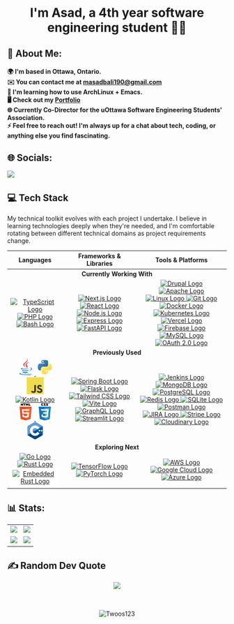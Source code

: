 <link rel="stylesheet" type='text/css' href="https://cdn.jsdelivr.net/gh/devicons/devicon@latest/devicon.min.css" />

# <div align="center">I'm Asad, a 4th year software engineering student 👨‍💻</div>  
  
## 💫 About Me:
#### 🌍  I'm based in Ottawa, Ontario.  <br>✉️  You can contact me at masadbali190@gmail.com  <br>🧠  I'm learning how to use ArchLinux + Emacs.  <br>🖥️ Check out my [Portfolio](https://twoos123.github.io/asadali-portfolio/)  <br>🌐 Currently Co-Director for the uOttawa Software Engineering Students' Association. <br> ⚡  Feel free to reach out! I'm always up for a chat about tech, coding, or anything else you find fascinating.  <br>  


## 🌐 Socials:
<a href="https://linkedin.com/in/asadbinali/">
  <img 
    src="https://img.shields.io/badge/LinkedIn-%230077B5.svg?logo=linkedin&logoColor=white" 
    style="height:25px;"
  />
</a>

## 💻 Tech Stack

My technical toolkit evolves with each project I undertake. I believe in learning technologies deeply when they're needed, and I'm comfortable rotating between different technical domains as project requirements change.

<div class="tg-wrap" align="center">
<table>
<thead>
<tr>
<th>Languages</th><th>Frameworks & Libraries</th><th>Tools & Platforms</th>
</tr>
</thead>
<tbody>
<tr>
<td colspan="3" align="center"><b>Currently Working With</b></td>
</tr>
<tr>
<td align='center'>
<!-- TypeScript -->
<a href="https://www.typescriptlang.org/" target="_blank" rel="noreferrer">
<img src="https://cdn.jsdelivr.net/gh/devicons/devicon/icons/typescript/typescript-original.svg" alt="TypeScript Logo" width="40" height="40" />
</a>
<!-- PHP -->
<a href="https://www.php.net/" target="_blank" rel="noreferrer">
<img src="https://cdn.jsdelivr.net/gh/devicons/devicon/icons/php/php-original.svg" alt="PHP Logo" width="40" height="40" />
</a>
<!-- Bash -->
<a href="https://www.gnu.org/software/bash/" target="_blank" rel="noreferrer">
<img src="https://bashlogo.com/img/symbol/png/monochrome_light.png" alt="Bash Logo" width="40" height="40" />
</a>
</td>
<td align='center'>
<!-- Next.js -->
<a href="https://nextjs.org/" target="_blank" rel="noreferrer">
<img src="https://cdn.jsdelivr.net/gh/devicons/devicon/icons/nextjs/nextjs-original.svg" alt="Next.js Logo" width="40" height="40" />
</a>
<!-- React -->
<a href="https://reactjs.org/" target="_blank" rel="noreferrer">
<img src="https://cdn.jsdelivr.net/gh/devicons/devicon/icons/react/react-original.svg" alt="React Logo" width="40" height="40" />
</a>
<!-- Node.js -->
<a href="https://nodejs.org/en/about" target="_blank" rel="noreferrer">
<img src="https://cdn.jsdelivr.net/gh/devicons/devicon/icons/nodejs/nodejs-plain-wordmark.svg" alt="Node.js Logo" width="40" height="40" />
</a>
<!-- Express.js -->
<a href="https://expressjs.com/" target="_blank" rel="noreferrer">
<img src="https://cdn.jsdelivr.net/gh/devicons/devicon/icons/express/express-original.svg" alt="Express Logo" width="40" height="40" />
</a>
<!-- FastAPI -->
<a href="https://fastapi.tiangolo.com/" target="_blank" rel="noreferrer">
<img src="https://fastapi.tiangolo.com/img/logo-margin/logo-teal.png" alt="FastAPI Logo" width="40" height="40" />
</a>
</td>
<td align='center'>
<!-- Drupal -->
<a href="https://www.drupal.org/" target="_blank" rel="noreferrer">
<img src="https://cdn.jsdelivr.net/gh/devicons/devicon/icons/drupal/drupal-plain-wordmark.svg" alt="Drupal Logo" width="40" height="40" />
</a>
<!-- Apache -->
<a href="https://httpd.apache.org/" target="_blank" rel="noreferrer">
<img src="https://cdn.jsdelivr.net/gh/devicons/devicon/icons/apache/apache-original-wordmark.svg" alt="Apache Logo" width="40" height="40" />
</a>
<!-- Linux -->
<a href="https://www.linux.org/" target="_blank" rel="noreferrer">
<img src="https://cdn.jsdelivr.net/gh/devicons/devicon@latest/icons/linux/linux-original.svg" alt="Linux Logo" width="40" height="40" />
</a>
<!-- Git -->
<a href="https://git-scm.com/" target="_blank" rel="noreferrer">
<img src="https://www.vectorlogo.zone/logos/git-scm/git-scm-icon.svg" alt="Git Logo" width="40" height="40" />
</a>
<!-- Docker -->
<a href="https://www.docker.com/" target="_blank" rel="noreferrer">
<img src="https://cdn.jsdelivr.net/gh/devicons/devicon/icons/docker/docker-plain-wordmark.svg" alt="Docker Logo" width="40" height="40" />
</a>
<!-- Kubernetes -->
<a href="https://kubernetes.io" target="_blank" rel="noreferrer">
<img src="https://cdn.jsdelivr.net/gh/devicons/devicon@latest/icons/kubernetes/kubernetes-original.svg" alt="Kubernetes Logo" width="40" height="40" />
</a>
<!-- Vercel -->
<a href="https://vercel.com/" target="_blank" rel="noreferrer">
<img src="https://cdn.jsdelivr.net/gh/devicons/devicon/icons/vercel/vercel-original.svg" alt="Vercel Logo" width="40" height="40" />
</a>
<!-- Firebase -->
<a href="https://firebase.google.com/" target="_blank" rel="noreferrer">
<img src="https://cdn.jsdelivr.net/gh/devicons/devicon/icons/firebase/firebase-plain.svg" alt="Firebase Logo" width="40" height="40" />
</a>
<!-- MySQL -->
<a href="https://www.mysql.com/" target="_blank" rel="noreferrer">
<img src="https://cdn.jsdelivr.net/gh/devicons/devicon/icons/mysql/mysql-original-wordmark.svg" alt="MySQL Logo" width="40" height="40" />
</a>
<!-- OAuth 2.0 -->
<a href="https://oauth.net/2/" target="_blank" rel="noreferrer">
<img src="https://oauth.net/images/oauth-2-sm.png" alt="OAuth 2.0 Logo" width="40" height="40" />
</a>
</td>
</tr>
<tr>
<td colspan="3" align="center"><b>Previously Used</b></td>
</tr>
<tr>
<td align='center'>
<!-- Java -->
<a href="https://www.java.com" target="_blank" rel="noreferrer">
<img src="https://raw.githubusercontent.com/devicons/devicon/master/icons/java/java-original.svg" alt="Java Logo" width="40" height="40" />
</a>
<!-- Python -->
<a href="https://www.python.org" target="_blank" rel="noreferrer">
<img src="https://raw.githubusercontent.com/devicons/devicon/master/icons/python/python-original.svg" alt="Python Logo" width="40" height="40" />
</a>
<!-- JavaScript -->
<a href="https://developer.mozilla.org/en-US/docs/Web/JavaScript" target="_blank" rel="noreferrer">
<img src="https://raw.githubusercontent.com/devicons/devicon/master/icons/javascript/javascript-original.svg" alt="JavaScript Logo" width="40" height="40" />
</a>
<!-- Kotlin -->
<a href="https://kotlinlang.org/" target="_blank" rel="noreferrer">
<img src="https://cdn.jsdelivr.net/gh/devicons/devicon/icons/kotlin/kotlin-original.svg" alt="Kotlin Logo" width="40" height="40" />
</a>
<!-- HTML5 -->
<a href="https://www.w3.org/html/" target="_blank" rel="noreferrer">
<img src="https://raw.githubusercontent.com/devicons/devicon/master/icons/html5/html5-original-wordmark.svg" alt="HTML Logo" width="40" height="40" />
</a>
<!-- CSS3 -->
<a href="https://www.w3schools.com/css/" target="_blank" rel="noreferrer">
<img src="https://raw.githubusercontent.com/devicons/devicon/master/icons/css3/css3-original-wordmark.svg" alt="CSS Logo" width="40" height="40" />
</a>
<!-- C++ -->
<a href="https://en.wikipedia.org/wiki/C%2B%2B" target="_blank" rel="noreferrer">
<img src="https://raw.githubusercontent.com/devicons/devicon/master/icons/cplusplus/cplusplus-original.svg" alt="C++ Logo" width="40" height="40" />
</a>
</td>
<td align='center'>
<!-- Spring Boot -->
<a href="https://spring.io/projects/spring-boot" target="_blank" rel="noreferrer">
<img src="https://cdn.jsdelivr.net/gh/devicons/devicon@latest/icons/spring/spring-original-wordmark.svg" alt="Spring Boot Logo" width="40" height="40" />
</a>
<!-- Flask -->
<a href="https://flask.palletsprojects.com/" target="_blank" rel="noreferrer">
<img src="https://cdn.jsdelivr.net/gh/devicons/devicon/icons/flask/flask-original.svg" alt="Flask Logo" width="40" height="40" />
</a>
<!-- Tailwind CSS -->
<a href="https://tailwindcss.com/" target="_blank" rel="noreferrer">
<img src="https://cdn.jsdelivr.net/gh/devicons/devicon/icons/tailwindcss/tailwindcss-original.svg" alt="Tailwind CSS Logo" width="40" height="40" />
</a>
<!-- Vite -->
<a href="https://vitejs.dev/" target="_blank" rel="noreferrer">
<img src="https://cdn.jsdelivr.net/gh/devicons/devicon/icons/vitejs/vitejs-original.svg" alt="Vite Logo" width="40" height="40" />
</a>
<!-- GraphQL -->
<a href="https://graphql.org/" target="_blank" rel="noreferrer">
<img src="https://cdn.jsdelivr.net/gh/devicons/devicon/icons/graphql/graphql-plain.svg" alt="GraphQL Logo" width="40" height="40" />
</a>
<!-- Streamlit -->
<a href="https://streamlit.io/" target="_blank" rel="noreferrer">
<img src="https://streamlit.io/images/brand/streamlit-mark-color.svg" alt="Streamlit Logo" width="40" height="40" />
</a>
</td>
<td align='center'>
<!-- Jenkins -->
<a href="https://www.jenkins.io/" target="_blank" rel="noreferrer">
<img src="https://cdn.jsdelivr.net/gh/devicons/devicon/icons/jenkins/jenkins-original.svg" alt="Jenkins Logo" width="40" height="40" />
</a>
<!-- MongoDB -->
<a href="https://www.mongodb.com/" target="_blank" rel="noreferrer">
<img src="https://cdn.jsdelivr.net/gh/devicons/devicon/icons/mongodb/mongodb-original-wordmark.svg" alt="MongoDB Logo" width="40" height="40" />
</a>
<!-- PostgreSQL -->
<a href="https://www.postgresql.org/" target="_blank" rel="noreferrer">
<img src="https://cdn.jsdelivr.net/gh/devicons/devicon/icons/postgresql/postgresql-original.svg" alt="PostgreSQL Logo" width="40" height="40" />
</a>
<!-- Redis -->
<a href="https://redis.io" target="_blank" rel="noreferrer">
<img src="https://cdn.jsdelivr.net/gh/devicons/devicon@latest/icons/redis/redis-original.svg" alt="Redis Logo" width="40" height="40" />
</a>
<!-- SQLite -->
<a href="https://sqlite.org/" target="_blank" rel="noreferrer">
<img src="https://cdn.jsdelivr.net/gh/devicons/devicon/icons/sqlite/sqlite-original.svg" alt="SQLite Logo" width="40" height="40" />
</a>
<!-- Postman -->
<a href="https://postman.com/" target="_blank" rel="noreferrer">
<img src="https://www.vectorlogo.zone/logos/getpostman/getpostman-icon.svg" alt="Postman Logo" width="40" height="40" />
</a>
<!-- JIRA -->
<a href="https://www.atlassian.com/software/jira" target="_blank" rel="noreferrer">
<img src="https://cdn.jsdelivr.net/gh/devicons/devicon/icons/jira/jira-original.svg" alt="JIRA Logo" width="40" height="40" />
</a>
<!-- Stripe -->
<a href="https://stripe.com/" target="_blank" rel="noreferrer">
<img src="https://brandeps.com/icon-download/S/Stripe-icon-vector-01.svg" alt="Stripe Logo" width="40" height="40" />
</a>
<!-- Cloudinary -->
<a href="https://cloudinary.com/" target="_blank" rel="noreferrer">
<img src="https://brandeps.com/icon-download/C/Cloudinary-icon-vector-01.svg" alt="Cloudinary Logo" width="40" height="40" />
</a>
</td>
</tr>
<tr>
<td colspan="3" align="center"><b>Exploring Next</b></td>
</tr>
<tr>
<td align='center'>
<!-- Go -->
<a href="https://golang.org/" target="_blank" rel="noreferrer">
<img src="https://cdn.jsdelivr.net/gh/devicons/devicon@latest/icons/go/go-original-wordmark.svg" alt="Go Logo" width="40" height="40" />
</a>
<!-- Rust -->
<a href="https://www.rust-lang.org/" target="_blank" rel="noreferrer">
<img src="https://icons.veryicon.com/png/o/business/vscode-program-item-icon/rust-1.png" alt="Rust Logo" width="40" height="40" />
</a>
<!-- Embedded Rust -->
<a href="https://www.rust-lang.org/" target="_blank" rel="noreferrer">
<img src="https://www.rust-lang.org/static/images/rust-logo-blk.svg" alt="Embedded Rust Logo" width="40" height="40" style="background: white; border-radius: 5px; padding: 5px;" />
</a>
</td>
<td align='center'>
<!-- TensorFlow -->
<a href="https://www.tensorflow.org/" target="_blank" rel="noreferrer">
<img src="https://cdn.jsdelivr.net/gh/devicons/devicon/icons/tensorflow/tensorflow-original.svg" alt="TensorFlow Logo" width="40" height="40" />
</a>
<!-- PyTorch -->
<a href="https://pytorch.org/" target="_blank" rel="noreferrer">
<img src="https://cdn.jsdelivr.net/gh/devicons/devicon@latest/icons/pytorch/pytorch-plain-wordmark.svg" alt="PyTorch Logo" width="40" height="40" />
</a>
</td>
<td align='center'>
<!-- AWS -->
<a href="https://aws.amazon.com/" target="_blank" rel="noreferrer">
<img src="https://cdn.jsdelivr.net/gh/devicons/devicon@latest/icons/amazonwebservices/amazonwebservices-plain-wordmark.svg" alt="AWS Logo" width="40" height="40" />
</a>
<!-- Google Cloud -->
<a href="https://cloud.google.com/" target="_blank" rel="noreferrer">
<img src="https://cdn.jsdelivr.net/gh/devicons/devicon/icons/googlecloud/googlecloud-original.svg" alt="Google Cloud Logo" width="40" height="40" />
</a>
<!-- Azure -->
<a href="https://azure.microsoft.com/" target="_blank" rel="noreferrer">
<img src="https://cdn.jsdelivr.net/gh/devicons/devicon/icons/azure/azure-original.svg" alt="Azure Logo" width="40" height="40" />
</a>
</td>
</tr>
</tbody>
</table>
</div>

## 📊 Stats:
<div align="center">
  <table>
    <tr>
      <td>
        <img src="https://github-readme-stats.vercel.app/api?username=Twoos123&show_icons=true&theme=radical&include_all_commits=true&show=discussions,prs_merged,prs_merged_percentage"/>
      </td>
      <td>
        <img src="https://github-readme-streak-stats-vercel.vercel.app/?user=Twoos123&theme=radical&border_radius=6"/>
      </td>
    </tr>
    <tr>
      <td align="center">
        <img src="https://github-readme-stats.vercel.app/api/top-langs/?username=Twoos123&theme=radical&layout=compact&show_icons=true&langs_count=8"
        width="100%"
  />
      </td>
      <td>
        <a href="https://leetcode.com/Twoos123/">
          <img src="https://leetcard.jacoblin.cool/Twoos123?radius=6&theme=radical&ext=heatmap"/>
        </a>
      </td>
    </tr>
  </table>
</div>


## ✍️ Random Dev Quote
<p align="center">
  <img src="https://quotes-github-readme.vercel.app/api?type=horizontal&theme=radical" />
</p>

<br>
<p align="center"> <img src="https://komarev.com/ghpvc/?username=Twoos123&label=Profile%20views&color=blueviolet&style=for-the-badge" alt="Twoos123" /> </p>
